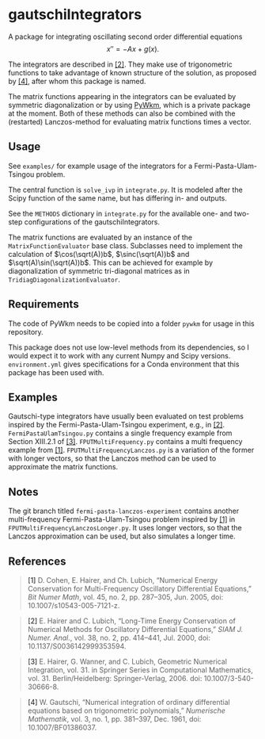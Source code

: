 # gautschiIntegrators

A package for integrating oscillating second order differential equations
$$x'' = -Ax + g(x).$$

The integrators are described in [[2]](#longTimeConservation).
They make use of trigonometric functions to take advantage of known structure of the solution, as proposed
by [[4]](#gautschi), after whom this package is named.

The matrix functions appearing in the integrators can be evaluated by symmetric diagonalization or by
using [PyWkm](https://github.com/resting-dove/pyWKM), which is a private package at the moment.
Both of these methods can also be combined with the (restarted) Lanczos-method for evaluating matrix functions times a
vector.

## Usage

See `examples/` for example usage of the integrators for a Fermi-Pasta-Ulam-Tsingou problem.

The central function is `solve_ivp` in `integrate.py`.
It is modeled after the Scipy function of the same name, but has differing in- and outputs.

See the `METHODS` dictionary in `integrate.py` for the available one- and two-step configurations of the gautschiIntegrators.

The matrix functions are evaluated by an instance of the `MatrixFunctionEvaluator` base class.
Subclasses need to implement the calculation of $\cos(\sqrt(A))b$, $\sinc(\sqrt(A))b$ and $\sqrt(A)\sin(\sqrt(A))b$.
This can be achieved for example by diagonalization of symmetric tri-diagonal matrices as in `TridiagDiagonalizationEvaluator`.


## Requirements

The code of PyWkm needs to be copied into a folder `pywkm` for usage in this repository.

This package does not use low-level methods from its dependencies, so I would expect it to work with any current Numpy
and Scipy versions.
`environment.yml` gives specifications for a Conda environment that this package has been used with.

## Examples

Gautschi-type integrators have usually been evaluated on test problems inspired by the Fermi-Pasta-Ulam-Tsingou experiment, e.g., in [[2]](#longTimeConservation).
`FermiPastaUlamTsingou.py` contains a single frequency example from Section XIII.2.1 of [[3]](#geometricIntegration).
`FPUTMultiFrequency.py` contains a multi frequency example from [[1]](#numericalConservation).
`FPUTMultiFrequencyLanczos.py` is a variation of the former with longer vectors, so that the Lanczos method can be used to approximate the matrix functions.

## Notes

The git branch titled `fermi-pasta-lanczos-experiment` contains another multi-frequency Fermi-Pasta-Ulam-Tsingou problem inspired
by [[1]](#numericalConservation) in `FPUTMultiFrequencyLanczosLonger.py`.
It uses longer vectors, so that the Lanczos approximation can be used, but also simulates a longer time.

## References

> <a id="numericalConservation">[1]</a> D. Cohen, E. Hairer, and Ch. Lubich, “Numerical Energy Conservation for Multi-Frequency
> Oscillatory Differential Equations,” *Bit Numer Math*, vol. 45, no. 2, pp. 287–305, Jun. 2005, doi:
> 10.1007/s10543-005-7121-z.

> <a id="longTimeConservation">[2]</a> E. Hairer and C. Lubich, “Long-Time Energy Conservation of Numerical Methods for Oscillatory
> Differential Equations,” *SIAM J. Numer. Anal.*, vol. 38, no. 2, pp. 414–441, Jul. 2000, doi: 10.1137/S0036142999353594.

> <a id="geometrixIntegration">[3]</a> E. Hairer, G. Wanner, and C. Lubich, Geometric Numerical Integration, vol. 31. in Springer Series in Computational Mathematics, vol. 31. Berlin/Heidelberg: Springer-Verlag, 2006. doi: 10.1007/3-540-30666-8.

> <a id="gautschi">[4]</a> W. Gautschi, “Numerical integration of ordinary differential equations based on trigonometric
> polynomials,” *Numerische Mathematik*, vol. 3, no. 1, pp. 381–397, Dec. 1961, doi: 10.1007/BF01386037.


